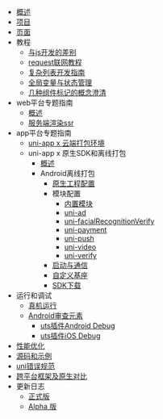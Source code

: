 * [概述](README.md)
* [项目](project.md)
* [页面](page.md)
* 教程
  * [与js开发的差别](tutorial/codegap.md)
  * [request联网教程](tutorial/request.md)
  * [复杂列表开发指南](tutorial/stickynestlist.md)
  * [全局变量与状态管理](tutorial/store.md)
  * [几种组件标记的概念澄清](tutorial/idref.md)
* web平台专题指南
  * [概述](web/README.md)
  * [服务端渲染ssr](web/ssr.md)
* app平台专题指南
	* [uni-app x 云端打包环境](tutorial/app-env.md)
	* uni-app x 原生SDK和离线打包
		* [概述](native/README.md)
		* Android离线打包
			* [原生工程配置](native/use/android.md)
			* 模块配置
				* [内置模块](native/modules/android/others.md)
				* [uni-ad](native/modules/android/uni-ad.md)
				* [uni-facialRecognitionVerify](native/modules/android/uni-facialRecognitionVerify.md)
				* [uni-payment](native/modules/android/uni-payment.md)
				* [uni-push](native/modules/android/uni-push.md)
				* [uni-video](native/modules/android/uni-video.md)
				* [uni-verify](native/modules/android/uni-verify.md)
			* [启动与通信](native/use/androidcomm.md)
			* [自定义基座](native/debug/android.md)
			* [SDK下载](native/download/android.md) 
* 运行和调试
  * [真机运行](https://uniapp.dcloud.net.cn/tutorial/run/run-app.html)
  * [Android审查元素](debug/android-inspector.md)
	* [uts插件Android Debug](https://uniapp.dcloud.net.cn/tutorial/debug/uni-uts-debug.html)
	* [uts插件iOS Debug](https://uniapp.dcloud.net.cn/tutorial/debug/uni-uts-debug-ios.html)
* [性能优化](performance.md)
* [源码和示例](sample.md)
* [uni错误规范](https://uniapp.dcloud.net.cn/tutorial/err-spec.html)
* [跨平台框架及原生对比](select.md)
* 更新日志
  * [正式版](release.md)
  * [Alpha 版](release-note-alpha.md)
